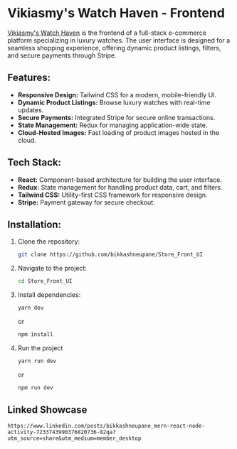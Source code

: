 # Vikiasmy's Watch Haven - Frontend

[Vikiasmy's Watch Haven](https://vikiasmy.bikashneupane.com) is the frontend of a full-stack e-commerce platform specializing in luxury watches. The user interface is designed for a seamless shopping experience, offering dynamic product listings, filters, and secure payments through Stripe.

## Features:

- **Responsive Design:** Tailwind CSS for a modern, mobile-friendly UI.
- **Dynamic Product Listings:** Browse luxury watches with real-time updates.
- **Secure Payments:** Integrated Stripe for secure online transactions.
- **State Management:** Redux for managing application-wide state.
- **Cloud-Hosted Images:** Fast loading of product images hosted in the cloud.

## Tech Stack:

- **React:** Component-based architecture for building the user interface.
- **Redux:** State management for handling product data, cart, and filters.
- **Tailwind CSS:** Utility-first CSS framework for responsive design.
- **Stripe:** Payment gateway for secure checkout.

## Installation:

1. Clone the repository:

   ```bash
   git clone https://github.com/bikkashneupane/Store_Front_UI
   ```

2. Navigate to the project:

   ```bash
   cd Store_Front_UI
   ```

3. Install dependencies:

   ```bash
   yarn dev
   ```

   or

   ```bash
   npm install
   ```

4. Run the project
   ```bash
   yarn run dev
   ```
   or
   ```bash
   npm run dev
   ```

## Linked Showcase

    https://www.linkedin.com/posts/bikkashneupane_mern-react-node-activity-7233743990376820736-82qa?utm_source=share&utm_medium=member_desktop
